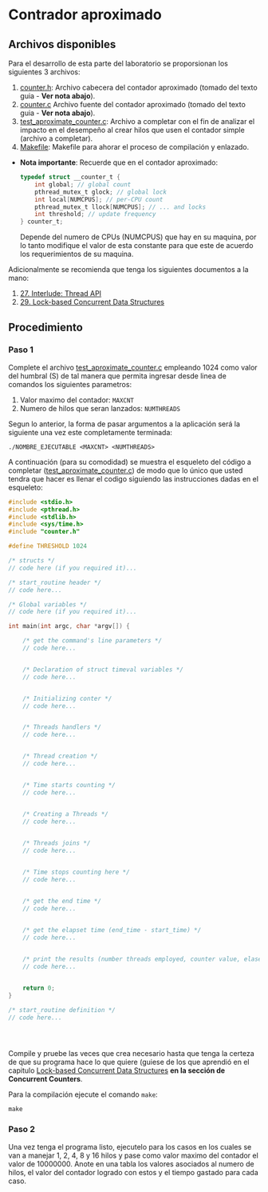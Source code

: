 # Contrador aproximado #

## Archivos disponibles ##

Para el desarrollo de esta parte del laboratorio se proporsionan los siguientes 3 archivos:
1. [counter.h](counter.h): Archivo cabecera del contador aproximado (tomado del texto guia - **Ver nota abajo**). 
2. [counter.c](counter.c) Archivo fuente del contador aproximado (tomado del texto guia - **Ver nota abajo**).
3. [test_aproximate_counter.c](test_aproximate_counter.c): Archivo a completar con el fin de analizar el impacto en el desempeño al crear hilos que usen el contador simple (archivo a completar).
4. [Makefile](Makefile): Makefile para ahorar el proceso de compilación y enlazado.

* **Nota importante**: Recuerde que en el contador aproximado:
  
  ```C
  typedef struct __counter_t {
      int global; // global count
      pthread_mutex_t glock; // global lock
      int local[NUMCPUS]; // per-CPU count
      pthread_mutex_t llock[NUMCPUS]; // ... and locks
      int threshold; // update frequency
  } counter_t;
  ```
  Depende del numero de CPUs (NUMCPUS) que hay en su maquina, por lo tanto modifique el valor de esta constante para que este de acuerdo los requerimientos de su maquina.

Adicionalmente se recomienda que tenga los siguientes documentos a la mano:
1. [27. Interlude: Thread API](https://ceunican.github.io/aos/27.Interlude_Thread_API.pdf)
2. [29. Lock-based Concurrent Data Structures](https://ceunican.github.io/aos/29.Lock-based_Concurrent_Data_Structures.pdf)

## Procedimiento ##

### Paso 1 ###

Complete el archivo [test_aproximate_counter.c](test_aproximate_counter.c) empleando 1024 como valor del humbral (S) de tal manera que permita ingresar desde linea de comandos los siguientes parametros:
1. Valor maximo del contador: ```MAXCNT```
2. Numero de hilos que seran lanzados: ```NUMTHREADS```
   
Segun lo anterior, la forma de pasar argumentos a la aplicación será la siguiente una vez este completamente terminada:  

```
./NOMBRE_EJECUTABLE <MAXCNT> <NUMTHREADS>
```

A continuación (para su comodidad) se muestra el esqueleto del código a completar ([test_aproximate_counter.c](test_aproximate_counter.c)) de modo que lo único que usted tendra que hacer es llenar el codigo siguiendo las instrucciones dadas en el esqueleto:

```C
#include <stdio.h>
#include <pthread.h>
#include <stdlib.h>
#include <sys/time.h>
#include "counter.h"

#define THRESHOLD 1024

/* structs */
// code here (if you required it)...

/* start_routine header */
// code here...

/* Global variables */
// code here (if you required it)...

int main(int argc, char *argv[]) { 

    /* get the command's line parameters */
    // code here...


    /* Declaration of struct timeval variables */
    // code here...


    /* Initializing conter */
    // code here...


    /* Threads handlers */
    // code here...


    /* Thread creation */
    // code here...


    /* Time starts counting */
    // code here...


    /* Creating a Threads */
    // code here...
   

    /* Threads joins */
    // code here...


    /* Time stops counting here */
    // code here...


    /* get the end time */
    // code here...
    

    /* get the elapset time (end_time - start_time) */
    // code here...


    /* print the results (number threads employed, counter value, elasep time) */
    // code here...


    return 0;
}

/* start_routine definition */
// code here...





```

Compile y pruebe las veces que crea necesario hasta que tenga la certeza de que su programa hace lo que quiere (guiese de los que aprendió en el capitulo [Lock-based Concurrent Data Structures](http://pages.cs.wisc.edu/~remzi/OSTEP/threads-locks-usage.pdf) **en la sección de Concurrent Counters**. 

Para la compilación ejecute el comando ```make```:

```
make
```

### Paso 2 ###

Una vez tenga el programa listo, ejecutelo para los casos en los cuales se van a manejar 1, 2, 4, 8 y 16 hilos y pase como valor maximo del contador el valor de 10000000. Anote en una tabla los valores asociados al numero de hilos, el valor del contador logrado con estos y el tiempo gastado para cada caso.

